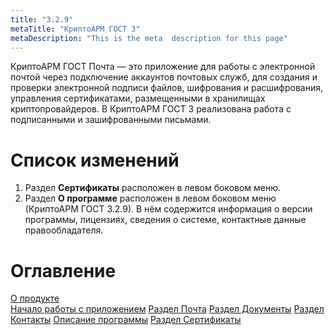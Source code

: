 ```yaml
---
title: "3.2.9"
metaTitle: "КриптоАРМ ГОСТ 3"
metaDescription: "This is the meta  description for this page"
---
```


КриптоАРМ ГОСТ Почта — это приложение для работы с электронной почтой через подключение аккаунтов почтовых служб, для создания и проверки электронной подписи файлов, шифрования и расшифрования, управления сертификатами, размещенными в хранилищах криптопровайдеров. В КриптоАРМ ГОСТ 3 реализована работа с подписанными и зашифрованными письмами.

# Список изменений
1. Раздел **Сертификаты** расположен в левом боковом меню.
2. Раздел **О программе** расположен в левом боковом меню (КриптоАРМ ГОСТ 3.2.9). В нём содержится информация о версии программы, лицензиях, сведения о системе, контактные данные правообладателя.

# Оглавление
[О продукте](https://docs.cryptoarm.ru/07-v3.2.9/001-about)  
[Начало работы с приложением](https://docs.cryptoarm.ru/07-v3.2.9/002-installation)
[Раздел Почта](https://docs.cryptoarm.ru/07-v3.2.9/003-mail)
[Раздел Документы](https://docs.cryptoarm.ru/07-v3.2.9/004-documents)
[Раздел Контакты](https://docs.cryptoarm.ru/07-v3.2.9/006-contacts)
[Описание программы](https://docs.cryptoarm.ru/07-v3.2.9/007-cryptoarm)
[Раздел Сертификаты](https://docs.cryptoarm.ru/07-v3.2.9/008-certs)

